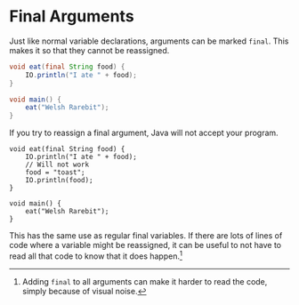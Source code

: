 # Final Arguments

Just like normal variable declarations, arguments can be marked
`final`. This makes it so that they cannot be reassigned.

```java
void eat(final String food) {
    IO.println("I ate " + food);
}

void main() {
    eat("Welsh Rarebit");
}
```

If you try to reassign a final argument, Java will not accept your program.

```java,panics
void eat(final String food) {
    IO.println("I ate " + food);
    // Will not work
    food = "toast";
    IO.println(food);
}

void main() {
    eat("Welsh Rarebit");
}
```

This has the same use as regular final variables. If there are lots of lines
of code where a variable might be reassigned, it can be useful to not have
to read all that code to know that it does happen.[^opinion]

[^opinion]: Adding `final` to all arguments can make it harder to read the code, simply because of visual noise.

